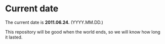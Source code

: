 # Current date

The current date is **2011.06.24.** (YYYY.MM.DD.)

This repository will be good when the world ends, so we will know how long it lasted.